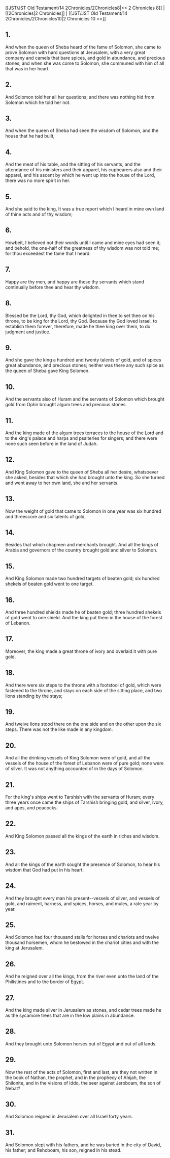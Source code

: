 [[JST/JST Old Testament/14 2Chronicles/2Chronicles8|<< 2 Chronicles 8]] | [[2Chronicles|2 Chronicles]] | [[JST/JST Old Testament/14 2Chronicles/2Chronicles10|2 Chronicles 10 >>]]
## 1.
And when the queen of Sheba heard of the fame of Solomon, she came to prove Solomon with hard questions at Jerusalem, with a very great company and camels that bare spices, and gold in abundance, and precious stones; and when she was come to Solomon, she communed with him of all that was in her heart.
## 2.
And Solomon told her all her questions; and there was nothing hid from Solomon which he told her not.
## 3.
And when the queen of Sheba had seen the wisdom of Solomon, and the house that he had built,
## 4.
And the meat of his table, and the sitting of his servants, and the attendance of his ministers and their apparel, his cupbearers also and their apparel, and his ascent by which he went up into the house of the Lord, there was no more spirit in her.
## 5.
And she said to the king, It was a true report which I heard in mine own land of thine acts and of thy wisdom;
## 6.
Howbeit, I believed not their words until I came and mine eyes had seen it; and behold, the one-half of the greatness of thy wisdom was not told me; for thou exceedest the fame that I heard.
## 7.
Happy are thy men, and happy are these thy servants which stand continually before thee and hear thy wisdom.
## 8.
Blessed be the Lord, thy God, which delighted in thee to set thee on his throne, to be king for the Lord, thy God. Because thy God loved Israel, to establish them forever, therefore, made he thee king over them, to do judgment and justice.
## 9.
And she gave the king a hundred and twenty talents of gold, and of spices great abundance, and precious stones; neither was there any such spice as the queen of Sheba gave King Solomon.
## 10.
And the servants also of Huram and the servants of Solomon which brought gold from Ophir brought algum trees and precious stones.
## 11.
And the king made of the algum trees terraces to the house of the Lord and to the king\'s palace and harps and psalteries for singers; and there were none such seen before in the land of Judah.
## 12.
And King Solomon gave to the queen of Sheba all her desire, whatsoever she asked, besides that which she had brought unto the king. So she turned and went away to her own land, she and her servants.
## 13.
Now the weight of gold that came to Solomon in one year was six hundred and threescore and six talents of gold,
## 14.
Besides that which chapmen and merchants brought. And all the kings of Arabia and governors of the country brought gold and silver to Solomon.
## 15.
And King Solomon made two hundred targets of beaten gold; six hundred shekels of beaten gold went to one target.
## 16.
And three hundred shields made he of beaten gold; three hundred shekels of gold went to one shield. And the king put them in the house of the forest of Lebanon.
## 17.
Moreover, the king made a great throne of ivory and overlaid it with pure gold.
## 18.
And there were six steps to the throne with a footstool of gold, which were fastened to the throne, and stays on each side of the sitting place, and two lions standing by the stays;
## 19.
And twelve lions stood there on the one side and on the other upon the six steps. There was not the like made in any kingdom.
## 20.
And all the drinking vessels of King Solomon were of gold, and all the vessels of the house of the forest of Lebanon were of pure gold; none were of silver. It was not anything accounted of in the days of Solomon.
## 21.
For the king\'s ships went to Tarshish with the servants of Huram; every three years once came the ships of Tarshish bringing gold, and silver, ivory, and apes, and peacocks.
## 22.
And King Solomon passed all the kings of the earth in riches and wisdom.
## 23.
And all the kings of the earth sought the presence of Solomon, to hear his wisdom that God had put in his heart.
## 24.
And they brought every man his present\--vessels of silver, and vessels of gold, and raiment, harness, and spices, horses, and mules, a rate year by year.
## 25.
And Solomon had four thousand stalls for horses and chariots and twelve thousand horsemen, whom he bestowed in the chariot cities and with the king at Jerusalem.
## 26.
And he reigned over all the kings, from the river even unto the land of the Philistines and to the border of Egypt.
## 27.
And the king made silver in Jerusalem as stones, and cedar trees made he as the sycamore trees that are in the low plains in abundance.
## 28.
And they brought unto Solomon horses out of Egypt and out of all lands.
## 29.
Now the rest of the acts of Solomon, first and last, are they not written in the book of Nathan, the prophet, and in the prophecy of Ahijah, the Shilonite, and in the visions of Iddo, the seer against Jeroboam, the son of Nebat?
## 30.
And Solomon reigned in Jerusalem over all Israel forty years.
## 31.
And Solomon slept with his fathers, and he was buried in the city of David, his father; and Rehoboam, his son, reigned in his stead.

